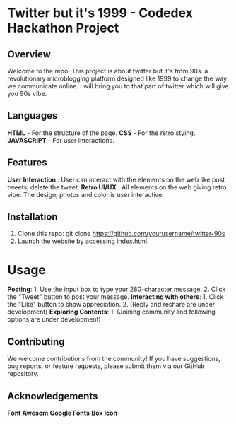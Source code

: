 # Twitter but it's 1999 - Codedex Hackathon Project

## Overview
Welcome to the repo. This project is about twitter but it's from 90s. a revolutionary microblogging platform designed like 1999 to change the way we communicate online. I will bring you to that part of twitter which will give you 90s vibe.

## Languages
**HTML** - For the structure of the page.
**CSS** - For the retro stying.
**JAVASCRIPT** - For user interactions.

## Features
**User Interaction** : User can interact with the elements on the web like post tweets, delete the tweet.
**Retro UI/UX** : All elements on the web giving retro vibe. The design, photos and color is user interactive.

## Installation
1. Clone this repo: git clone https://github.com/yourusername/twitter-90s
2. Launch the website by accessing index.html.

# Usage
**Posting**:
      1. Use the input box to type your 280-character message.
      2. Click the "Tweet" button to post your message.
**Interacting with others**:
      1. Click the "Like" button to show appreciation.
      2. (Reply and reshare are under development)
**Exploring Contents**:
      1. (Joining community and following options are under development)

## Contributing
We welcome contributions from the community! If you have suggestions, bug reports, or feature requests, please submit them via our GitHub repository.

## Acknowledgements
**Font Awesom**
**Google Fonts**
**Box Icon**
